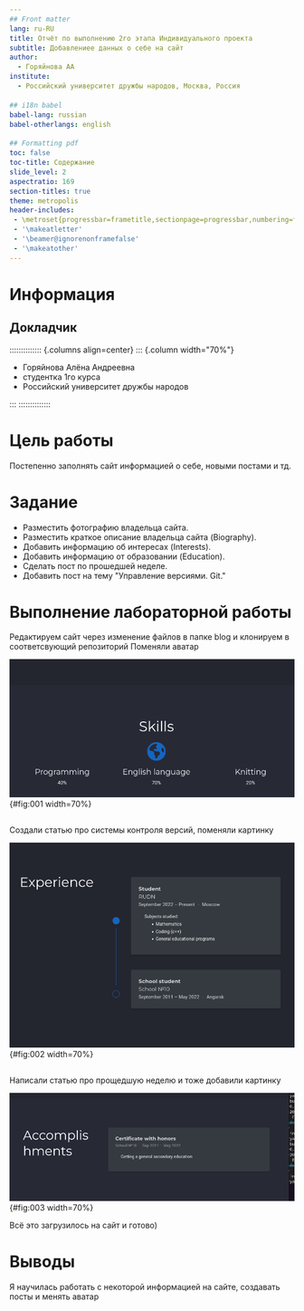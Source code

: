 ```yaml
---
## Front matter
lang: ru-RU
title: Отчёт по выполнению 2го этапа Индивидуального проекта
subtitle: Добавлениее данных о себе на сайт
author:
  - Горяйнова АА
institute:
  - Российский университет дружбы народов, Москва, Россия

## i18n babel
babel-lang: russian
babel-otherlangs: english

## Formatting pdf
toc: false
toc-title: Содержание
slide_level: 2
aspectratio: 169
section-titles: true
theme: metropolis
header-includes:
 - \metroset{progressbar=frametitle,sectionpage=progressbar,numbering=fraction}
 - '\makeatletter'
 - '\beamer@ignorenonframefalse'
 - '\makeatother'
---
```


# Информация

## Докладчик

:::::::::::::: {.columns align=center}
::: {.column width="70%"}

  * Горяйнова Алёна Андреевна
  * студентка 1го курса
  * Российский университет дружбы народов
  
:::
::::::::::::::

# Цель работы

Постепенно заполнять сайт информацией о себе, новыми постами и тд.

# Задание


- Разместить фотографию владельца сайта.
- Разместить краткое описание владельца сайта (Biography).
- Добавить информацию об интересах (Interests).
- Добавить информацию от образовании (Education).
- Сделать пост по прошедшей неделе.
- Добавить пост на тему "Управление версиями. Git."
  

# Выполнение лабораторной работы

Редактируем сайт через изменение файлов в папке blog и клонируем в соответсвующий репозиторий
Поменяли аватар

![Моя новая аватарка](image/1.png){#fig:001 width=70%} 

## 

Создали статью про системы контроля версий, поменяли картинку


![Пост про Git](image/2.png){#fig:002 width=70%}

## 

Написали статью про прощедшую неделю и тоже добавили картинку


![Пост по прошедшей неделе](image/3.png){#fig:003 width=70%}

Всё это загрузилось на сайт и готово)

# Выводы

Я научилась работать с некоторой информацией на сайте, создавать посты и менять аватар

